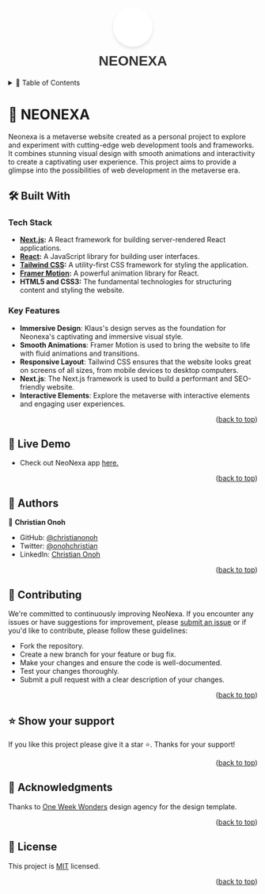 <a name="readme-top"></a>

<div align="center">
  <img src="/public/images/logo.svg" alt="logo" width="80" height="auto" style="border-radius: 50%; box-shadow: 0 4px 6px rgba(0, 0, 0, 0.1);"/>
  <h1 style="font-family: 'Arial', sans-serif; color: #333; font-weight: bold; margin-top: 10px;">NEONEXA</h1>
</div>


<!-- TABLE OF CONTENTS -->
<details>
<summary> 📗 Table of Contents</summary>

- [📖 About the Project](#about-project)
  - [🛠 Built With](#built-with)
    - [Tech Stack](#tech-stack)
    - [Key Features](#key-features)
  - [🚀 Link to Live Demo](#liveDemo)
- [👥 Team](#team)
- [👥 Authors](#authors)
- [🤝 Contributing](#contributing)
- [⭐️ Show your support](#support)
- [🙏 Acknowledgements](#acknowledgements)
<!-- - [❓ FAQ (OPTIONAL)](#faq) -->
- [📝 License](#license)
</details>
<!-- PROJECT DESCRIPTION -->

# 📑 NEONEXA <a name="about-project"></a>

Neonexa is a metaverse website created as a personal project to explore and experiment with cutting-edge web development tools and frameworks. It combines stunning visual design with smooth animations and interactivity to create a captivating user experience. This project aims to provide a glimpse into the possibilities of web development in the metaverse era.

## 🛠 Built With <a name="built-with"></a>

### Tech Stack <a name="tech-stack"></a>

- **[Next.js](https://nextjs.org/):** A React framework for building server-rendered React applications.
- **[React](https://react.dev/):** A JavaScript library for building user interfaces.
- **[Tailwind CSS](https://tailwindcss.com/):** A utility-first CSS framework for styling the application.
- **[Framer Motion](https://www.framer.com/motion/):** A powerful animation library for React.
- **HTML5 and CSS3:** The fundamental technologies for structuring content and styling the website.

<!-- Features -->

### Key Features <a name="key-features"></a>

- **Immersive Design**: Klaus's design serves as the foundation for Neonexa's captivating and immersive visual style.
- **Smooth Animations**: Framer Motion is used to bring the website to life with fluid animations and transitions.
- **Responsive Layout**: Tailwind CSS ensures that the website looks great on screens of all sizes, from mobile devices to desktop computers.
- **Next.js**: The Next.js framework is used to build a performant and SEO-friendly website.
- **Interactive Elements**: Explore the metaverse with interactive elements and engaging user experiences.


<p align="right">(<a href="#readme-top">back to top</a>)</p>

<!-- LIVE DEMO -->

## 🚀 Live Demo<a name="liveDemo"></a>

- Check out NeoNexa app [here.](https://neonexa.vercel.app/)

<p align="right">(<a href="#readme-top">back to top</a>)</p>

<!-- AUTHORS -->

## 👥 Authors <a name="authors"></a>

👤 **Christian Onoh**

- GitHub: [@christianonoh](https://github.com/christianonoh)
- Twitter: [@onohchristian](https://twitter.com/onohchristian)
- LinkedIn: [Christian Onoh](https://www.linkedin.com/in/christianonoh)

<p align="right">(<a href="#readme-top">back to top</a>)</p>

<!-- CONTRIBUTING -->

## 🤝 Contributing <a name="contributing"></a>
We're committed to continuously improving NeoNexa. If you encounter any issues or have suggestions for improvement, please [submit an issue](https://github.com/christianonoh/neonexa/issues) or if you'd like to contribute, please follow these guidelines:
- Fork the repository.
- Create a new branch for your feature or bug fix.
- Make your changes and ensure the code is well-documented.
- Test your changes thoroughly.
- Submit a pull request with a clear description of your changes.

<p align="right">(<a href="#readme-top">back to top</a>)</p>

<!-- SUPPORT -->

## ⭐️ Show your support <a name="support"></a>

If you like this project please give it a star ⭐️. Thanks for your support!

<p align="right">(<a href="#readme-top">back to top</a>)</p>

<!-- ACKNOWLEDGEMENTS -->

## 🙏 Acknowledgments <a name="acknowledgements"></a>
Thanks to [One Week Wonders](https://www.oneweekwonders.com/) design agency for the design template.

<p align="right">(<a href="#readme-top">back to top</a>)</p>


<!-- LICENSE -->

## 📝 License <a name="license"></a>

This project is [MIT](./LICENSE) licensed.

<p align="right">(<a href="#readme-top">back to top</a>)</p>
